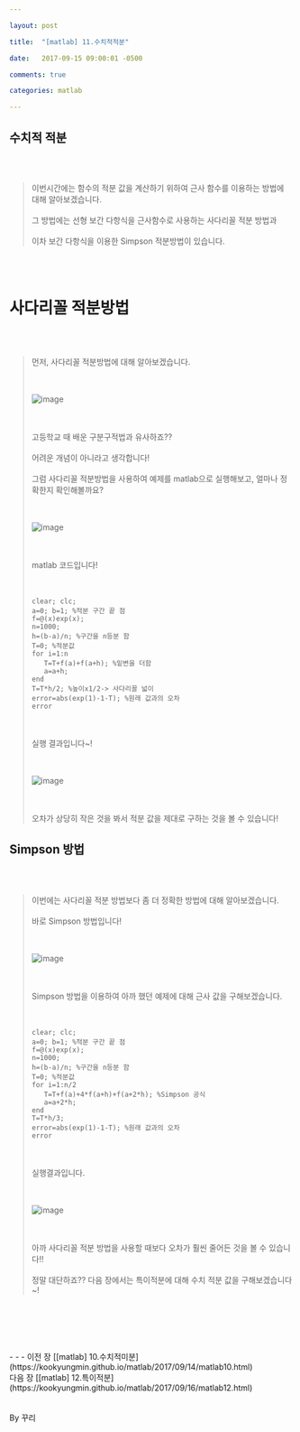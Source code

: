 ```yaml
---

layout: post

title:  "[matlab] 11.수치적적분"

date:   2017-09-15 09:00:01 -0500

comments: true

categories: matlab

---
```


## 수치적 적분

<br>
<br>

>이번시간에는 함수의 적분 값을 계산하기 위하여 근사 함수를 이용하는 방법에 대해 알아보겠습니다.
><br>
><br>
>그 방법에는 선형 보간 다항식을 근사함수로 사용하는 사다리꼴 적분 방법과
><br>
><br>
>이차 보간 다항식을 이용한 Simpson 적분방법이 있습니다.

<br>
<br>

# 사다리꼴 적분방법

<br>
<br>

>먼저, 사다리꼴 적분방법에 대해 알아보겠습니다.
><br>
><br>
><br>
>
>![image](/image/matlab_img/matlab_66.png)
>
><br>
><br>
>고등학교 때 배운 구분구적법과 유사하죠??
><br>
><br>
>어려운 개념이 아니라고 생각합니다!
><br>
><br>
>그럼 사다리꼴 적분방법을 사용하여 예제를 matlab으로 실행해보고, 얼마나 정확한지 확인해볼까요?
><br>
><br>
><br>
>
>![image](/image/matlab_img/matlab_67.png)
>
><br>
><br>
>matlab 코드입니다!
><br>
><br>
><br>
>
>```
>clear; clc;
>a=0; b=1; %적분 구간 끝 점
>f=@(x)exp(x);
>n=1000; 
>h=(b-a)/n; %구간을 n등분 함
>T=0; %적분값
>for i=1:n
>    T=T+f(a)+f(a+h); %밑변을 더함
>    a=a+h;
>end
>T=T*h/2; %높이x1/2-> 사다리꼴 넓이
>error=abs(exp(1)-1-T); %원래 값과의 오차
>error
>```
>
><br>
><br>
>실행 결과입니다~!
><br>
><br>
><br>
>
>![image](/image/matlab_img/matlab_68.png)
>
><br>
><br>
>오차가 상당히 작은 것을 봐서 적분 값을 제대로 구하는 것을 볼 수 있습니다!

## Simpson 방법

<br>
<br>

>이번에는 사다리꼴 적분 방법보다 좀 더 정확한 방법에 대해 알아보겠습니다.
><br>
><br>
>바로 Simpson 방법입니다!
><br>
><br>
><br>
>
>![image](/image/matlab_img/matlab_69.png)
>
><br>
><br>
>Simpson 방법을 이용하여 아까 했던 예제에 대해 근사 값을 구해보겠습니다.
><br>
><br>
><br>
>
>```
>clear; clc;
>a=0; b=1; %적분 구간 끝 점
>f=@(x)exp(x);
>n=1000; 
>h=(b-a)/n; %구간을 n등분 함
>T=0; %적분값
>for i=1:n/2
>    T=T+f(a)+4*f(a+h)+f(a+2*h); %Simpson 공식
>    a=a+2*h;
>end
>T=T*h/3; 
>error=abs(exp(1)-1-T); %원래 값과의 오차
>error
>```
>
><br>
><br>
>실행결과입니다.
><br>
><br>
><br>
>
>![image](/image/matlab_img/matlab_70.png)
>
><br>
><br>
>아까 사다리꼴 적분 방법을 사용할 때보다 오차가 훨씬 줄어든 것을 볼 수 있습니다!!
><br>
><br>
>정말 대단하죠?? 다음 장에서는 특이적분에 대해 수치 적분 값을 구해보겠습니다~!

<br>
<br>



<br>
<br>
<br>
- - -
이전 장 [[matlab] 10.수치적미분](https://kookyungmin.github.io/matlab/2017/09/14/matlab10.html)
<br>
다음 장 [[matlab] 12.특이적분](https://kookyungmin.github.io/matlab/2017/09/16/matlab12.html)
<br>
<br>
<br>
By 꾸리
